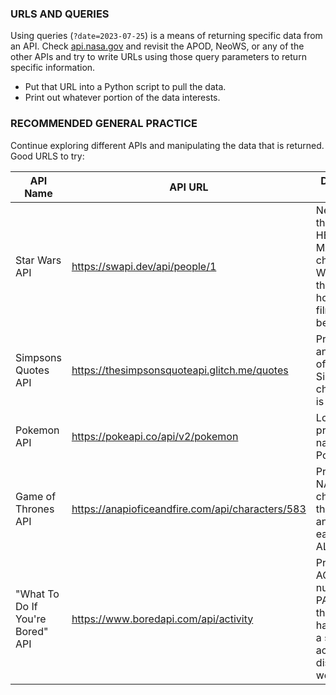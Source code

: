 ### URLS AND QUERIES

Using queries (`?date=2023-07-25`) is a means of returning specific data from an API. Check [api.nasa.gov](api.nasa.gov) and revisit the APOD, NeoWS, or any of the other APIs and try to write URLs using those query parameters to return specific information.
- Put that URL into a Python script to pull the data.
- Print out whatever portion of the data interests.

### RECOMMENDED GENERAL PRACTICE

Continue exploring different APIs and manipulating the data that is returned.
Good URLS to try:

| API Name                                 | API URL                                      | Data Type to Request           |
|------------------------------------------|----------------------------------------------|---------------------------------|
| Star Wars API                            | https://swapi.dev/api/people/1               | Neatly display the NAME, HEIGHT, and MASS of this character. Write code that counts up how many films they have been in!  |
| Simpsons Quotes API                     | https://thesimpsonsquoteapi.glitch.me/quotes | Print the quote and the name of the Simpsons character that is returned.                            |
| Pokemon API                               | https://pokeapi.co/api/v2/pokemon | Loop over and print the names of each Pokemon!                              |
| Game of Thrones API                   | https://anapioficeandfire.com/api/characters/583 | Print the NAME of the character, then loop over and display each of their ALIASES.                    |
| "What To Do If You're Bored" API    | https://www.boredapi.com/api/activity | Print the ACTIVITY and number of PARTICIPANTS the activity has. IF there is a suggested activity LINK, display that as well!                          |


